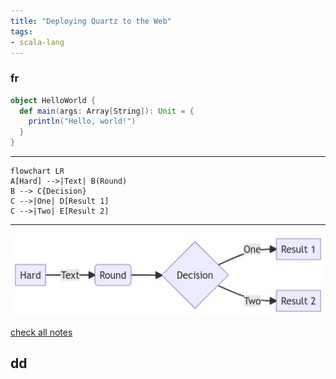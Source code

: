 ```yaml
---
title: "Deploying Quartz to the Web"
tags:
- scala-lang
---
```

### fr

```scala
object HelloWorld {
  def main(args: Array[String]): Unit = {
    println("Hello, world!")
  }
}
```

---

```mermaid
flowchart LR
A[Hard] -->|Text| B(Round)
B --> C{Decision}
C -->|One| D[Result 1]
C -->|Two| E[Result 2]
```

---

![image](images/pako.png)

[check all notes](/notes)

## dd

